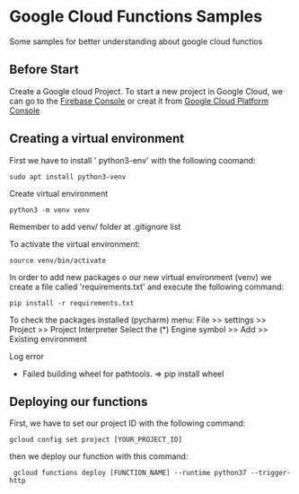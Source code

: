 # Google Cloud Functions Samples
Some samples for better understanding about google cloud functios

## Before Start
Create a Google cloud Project.
To start a new project in Google Cloud, we can go to the [Firebase Console](https://console.firebase.google.com) or 
creat it from [Google Cloud Platform Console](https://console.cloud.google.com)

## Creating a virtual environment
First we have to install ' python3-env' with the following coomand:
````
sudo apt install python3-venv
````
Create virtual environment
````
python3 -m venv venv
````
 Remember to add venv/ folder at .gitignore list
 
To activate the virtual environment:
```
source venv/bin/activate
```

In order to add new packages o our new virtual environment (venv) we create a file called 'requirements.txt' and execute the following command:
````
pip install -r requirements.txt
````
To check the packages installed (pycharm)
 menu: File >> settings >> Project >> Project Interpreter
 Select the (*) Engine symbol >> Add >> Existing environment


Log error
- Failed building wheel for pathtools. => pip install wheel

## Deploying our functions
First, we have to set our project ID with the following command:
````
gcloud config set project [YOUR_PROJECT_ID]
````
then we deploy our function with this command:
````
 gcloud functions deploy [FUNCTION_NAME] --runtime python37 --trigger-http
````
